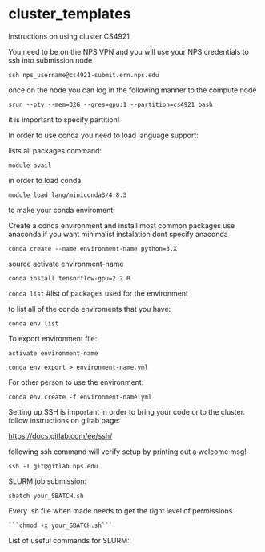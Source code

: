 # cluster_templates

Instructions on using cluster CS4921

You need to be on the NPS VPN and you will use your NPS credentials to ssh into submission node

```ssh nps_username@cs4921-submit.ern.nps.edu```

once on the node you can log in the following manner to the compute node

```srun --pty --mem=32G --gres=gpu:1 --partition=cs4921 bash```

it is important to specify partition!


In order to use conda you need to load language support:

lists all packages command: 

```module avail```

in order to load conda:

```module load lang/miniconda3/4.8.3```    


to make your conda enviroment:

Create a conda environment and install most common packages 
use anaconda if you want minimalist instalation dont specify anaconda

```conda create --name environment-name python=3.X``` 

source activate environment-name

```conda install tensorflow-gpu=2.2.0```

```conda list```        #list of packages used for the environment


to list all of the conda enviroments that you have:

```conda env list```

To export environment file: 

```activate environment-name```

```conda env export > environment-name.yml```

For other person to use the environment:

```conda env create -f environment-name.yml```


Setting up SSH is important in order to bring your code onto the cluster.
follow instructions on giltab page:

https://docs.gitlab.com/ee/ssh/



following ssh command will verify setup by printing out a welcome msg!

```ssh -T git@gitlab.nps.edu```

SLURM job submission:

```sbatch your_SBATCH.sh```

Every .sh file when made needs to get the right level of permissions

    ```chmod +x your_SBATCH.sh```

List of useful commands for SLURM:

